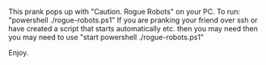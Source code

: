 This prank pops up with "Caution. Rogue Robots" on your PC.
To run: "powershell ./rogue-robots.ps1"
If you are pranking your friend over ssh or have created a script that starts automatically etc. then you may need then you may need
to use "start powershell ./rogue-robots.ps1"

Enjoy.
